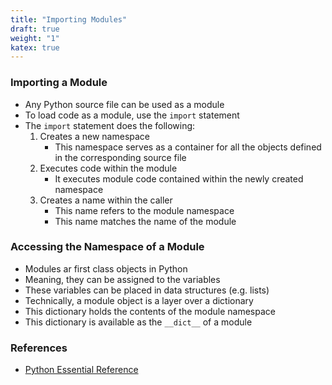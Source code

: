 ```yaml
---
title: "Importing Modules"
draft: true
weight: "1"
katex: true
---
```


### Importing a Module
- Any Python source file can be used as a module
- To load code as a module, use the `import` statement
- The `import` statement does the following:
	1. Creates a new namespace
		- This namespace serves as a container for all the objects defined in the corresponding source file
	2. Executes code within the module
		- It executes module code contained within the newly created namespace
	3. Creates a name within the caller
		- This name refers to the module namespace
		- This name matches the name of the module

### Accessing the Namespace of a Module
- Modules ar first class objects in Python
- Meaning, they can be assigned to the variables
- These variables can be placed in data structures (e.g. lists)
- Technically, a module object is a layer over a dictionary
- This dictionary holds the contents of the module namespace
- This dictionary is available as the `__dict__` of a module

### References
- [Python Essential Reference](http://index-of.co.uk/Python/Python%20Essential%20Reference,%20Fourth%20Edition.pdf)
